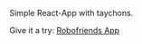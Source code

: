 Simple React-App with taychons.

Give it a try: [Robofriends App](https://mresch03.github.io/robofriends/)
